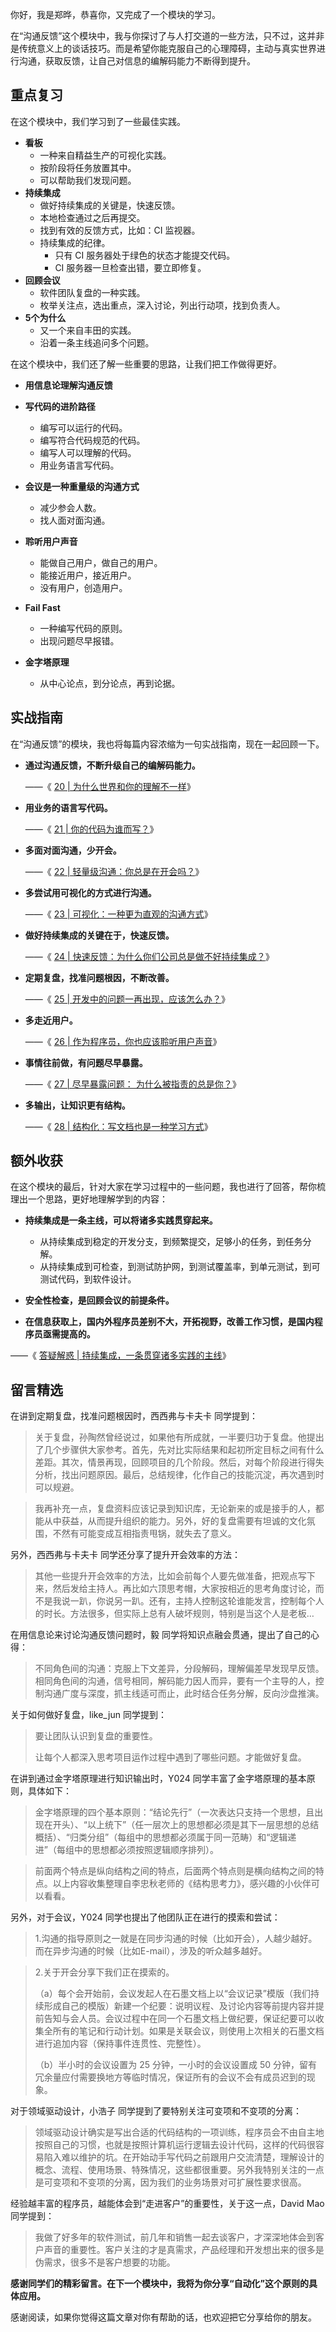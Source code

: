 你好，我是郑晔，恭喜你，又完成了一个模块的学习。

在“沟通反馈”这个模块中，我与你探讨了与人打交道的一些方法，只不过，这并非是传统意义上的谈话技巧。而是希望你能克服自己的心理障碍，主动与真实世界进行沟通，获取反馈，让自己对信息的编解码能力不断得到提升。

## 重点复习

在这个模块中，我们学习到了一些最佳实践。

- **看板**
  - 一种来自精益生产的可视化实践。
  - 按阶段将任务放置其中。
  - 可以帮助我们发现问题。
- **持续集成**
  - 做好持续集成的关键是，快速反馈。
  - 本地检查通过之后再提交。
  - 找到有效的反馈方式，比如：CI 监视器。
  - 持续集成的纪律。
    - 只有 CI 服务器处于绿色的状态才能提交代码。
    - CI 服务器一旦检查出错，要立即修复。
- **回顾会议**
  - 软件团队复盘的一种实践。
  - 枚举关注点，选出重点，深入讨论，列出行动项，找到负责人。
- **5个为什么**
  - 又一个来自丰田的实践。
  - 沿着一条主线追问多个问题。

在这个模块中，我们还了解一些重要的思路，让我们把工作做得更好。

- **用信息论理解沟通反馈**

- **写代码的进阶路径**
  - 编写可以运行的代码。
  - 编写符合代码规范的代码。
  - 编写人可以理解的代码。
  - 用业务语言写代码。
- **会议是一种重量级的沟通方式**
  - 减少参会人数。
  - 找人面对面沟通。
- **聆听用户声音**
  - 能做自己用户，做自己的用户。
  - 能接近用户，接近用户。
  - 没有用户，创造用户。
- **Fail Fast**
  - 一种编写代码的原则。
  - 出现问题尽早报错。
- **金字塔原理**
  - 从中心论点，到分论点，再到论据。

## 实战指南

在“沟通反馈”的模块，我也将每篇内容浓缩为一句实战指南，现在一起回顾一下。

- **通过沟通反馈，不断升级自己的编解码能力。**


  ——《 [20 \| 为什么世界和你的理解不一样](http://time.geekbang.org/column/article/80755)》

- **用业务的语言写代码。**


  ——《 [21 \| 你的代码为谁而写？](http://time.geekbang.org/column/article/82581)》

- **多面对面沟通，少开会。**


  ——《 [22 \| 轻量级沟通：你总是在开会吗？](http://time.geekbang.org/column/article/82844)》

- **多尝试用可视化的方式进行沟通。**


  ——《 [23 \| 可视化：一种更为直观的沟通方式](http://time.geekbang.org/column/article/83082)》

- **做好持续集成的关键在于，快速反馈。**


  ——《 [24 \| 快速反馈：为什么你们公司总是做不好持续集成？](http://time.geekbang.org/column/article/83461)》

- **定期复盘，找准问题根因，不断改善。**


  ——《 [25 \| 开发中的问题一再出现，应该怎么办？](http://time.geekbang.org/column/article/83841)》

- **多走近用户。**


  ——《 [26 \| 作为程序员，你也应该聆听用户声音](http://time.geekbang.org/column/article/84185)》

- **事情往前做，有问题尽早暴露。**


  ——《 [27 \| 尽早暴露问题： 为什么被指责的总是你？](http://time.geekbang.org/column/article/84374)》

- **多输出，让知识更有结构。**


  ——《 [28 \| 结构化：写文档也是一种学习方式](http://time.geekbang.org/column/article/84663)》


## 额外收获

在这个模块的最后，针对大家在学习过程中的一些问题，我也进行了回答，帮你梳理出一个思路，更好地理解学到的内容：

- **持续集成是一条主线，可以将诸多实践贯穿起来。**
  - 从持续集成到稳定的开发分支，到频繁提交，足够小的任务，到任务分解。
  - 从持续集成到可检查，到测试防护网，到测试覆盖率，到单元测试，到可测试代码，到软件设计。
- **安全性检查，是回顾会议的前提条件。**

- **在信息获取上，国内外程序员差别不大，开拓视野，改善工作习惯，是国内程序员亟需提高的。**


——《 [答疑解惑 \| 持续集成，一条贯穿诸多实践的主线](http://time.geekbang.org/column/article/85049)》

## 留言精选

在讲到定期复盘，找准问题根因时，西西弗与卡夫卡 同学提到：

> 关于复盘，孙陶然曾经说过，如果他有所成就，一半要归功于复盘。他提出了几个步骤供大家参考。首先，先对比实际结果和起初所定目标之间有什么差距。其次，情景再现，回顾项目的几个阶段。然后，对每个阶段进行得失分析，找出问题原因。最后，总结规律，化作自己的技能沉淀，再次遇到时可以规避。

> 我再补充一点，复盘资料应该记录到知识库，无论新来的或是接手的人，都能从中获益，从而提升组织的能力。另外，好的复盘需要有坦诚的文化氛围，不然有可能变成互相指责甩锅，就失去了意义。

另外，西西弗与卡夫卡 同学还分享了提升开会效率的方法：

> 其他一些提升开会效率的方法，比如会前每个人要先做准备，把观点写下来，然后发给主持人。再比如六顶思考帽，大家按相近的思考角度讨论，而不是我说一趴，你说另一趴。还有，主持人控制这轮谁能发言，控制每个人的时长。方法很多，但实际上总有人破坏规则，特别是当这个人是老板…

在用信息论来讨论沟通反馈问题时，毅 同学将知识点融会贯通，提出了自己的心得：

> 不同角色间的沟通：克服上下文差异，分段解码，理解偏差早发现早反馈。相同角色间的沟通，信号相同，解码能力因人而异，要有一个主导的人，控制沟通广度与深度，抓主线适可而止，此时结合任务分解，反向沙盘推演。

关于如何做好复盘，like\_jun 同学提到：

> 要让团队认识到复盘的重要性。
>
> 让每个人都深入思考项目运作过程中遇到了哪些问题。才能做好复盘。

在讲到通过金字塔原理进行知识输出时，Y024 同学丰富了金字塔原理的基本原则，具体如下：

> 金字塔原理的四个基本原则：“结论先行”（一次表达只支持一个思想，且出现在开头）、“以上统下”（任一层次上的思想都必须是其下一层思想的总结概括）、“归类分组”（每组中的思想都必须属于同一范畴）和“逻辑递进”（每组中的思想都必须按照逻辑顺序排列）。

> 前面两个特点是纵向结构之间的特点，后面两个特点则是横向结构之间的特点。以上内容收集整理自李忠秋老师的《结构思考力》，感兴趣的小伙伴可以看看。

另外，对于会议，Y024 同学也提出了他团队正在进行的摸索和尝试：

> 1.沟通的指导原则之一就是在同步沟通的时候（比如开会），人越少越好。而在异步沟通的时候（比如E-mail），涉及的听众越多越好。

> 2.关于开会分享下我们正在摸索的。
>
> （a）每个会开始前，会议发起人在石墨文档上以“会议记录”模版（我们持续形成自己的模版）新建一个纪要：说明议程、及讨论内容等前提内容并提前告知与会人员。会议过程中在同一个石墨文档上做纪要，保证纪要可以收集全所有的笔记和行动计划。如果是关联会议，则使用上次相关的石墨文档进行追加内容（保持事件连贯性、完整性）。
>
> （b）半小时的会议设置为 25 分钟，一小时的会议设置成 50 分钟，留有冗余量应付需要换地方等临时情况，保证所有的会议不会有成员迟到的现象。

对于领域驱动设计，小浩子 同学提到了要特别关注可变项和不变项的分离：

> 领域驱动设计确实是写出合适的代码结构的一项训练，程序员会不由自主地按照自己的习惯，也就是按照计算机运行逻辑去设计代码，这样的代码很容易陷入难以维护的坑。在开始动手写代码之前跟用户交流清楚，理解设计的概念、流程、使用场景、特殊情况，这些都很重要。另外我特别关注的一点是可变项和不变项的分离，因为我们的业务场景对可扩展性要求很高。

经验越丰富的程序员，越能体会到“走进客户”的重要性，关于这一点，David Mao 同学提到：

> 我做了好多年的软件测试，前几年和销售一起去谈客户，才深深地体会到客户声音的重要性。客户关注的才是真需求，产品经理和开发想出来的很多是伪需求，很多不是客户想要的功能。

**感谢同学们的精彩留言。在下一个模块中，我将为你分享“自动化”这个原则的具体应用。**

感谢阅读，如果你觉得这篇文章对你有帮助的话，也欢迎把它分享给你的朋友。